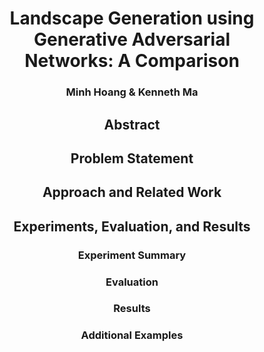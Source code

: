 <div align="center">
<figure>

 <h1> <b>Landscape Generation using Generative Adversarial Networks: A Comparison </b> </h1>
 <h3> Minh Hoang & Kenneth Ma </h3>
 
 <h2>Abstract</h2>
 <h2>Problem Statement</h2>
 <h2>Approach and Related Work</h2>
 <h2>Experiments, Evaluation, and Results</h2>
 <h3>Experiment Summary</h3>
 <h3>Evaluation</h3>
 <h3>Results</h3>
 <h3>Additional Examples</h3>

</figure>
</div>

<div align="right">
